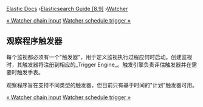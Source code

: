 

[Elastic Docs](/guide/) ›[Elasticsearch Guide [8.9]](index.md)
›[Watcher](xpack-alerting.md)

[« Watcher chain input](input-chain.md) [Watcher schedule trigger
»](trigger-schedule.md)

## 观察程序触发器

每个监视都必须有一个"触发器"，用于定义监视执行过程应何时启动。创建监视时，其触发器将注册到相应的_Trigger Engine_。触发引擎负责评估触发器并在需要时触发手表。

观察程序旨在支持不同类型的触发器，但目前只有基于时间的"计划"触发器可用。

[« Watcher chain input](input-chain.md) [Watcher schedule trigger
»](trigger-schedule.md)
